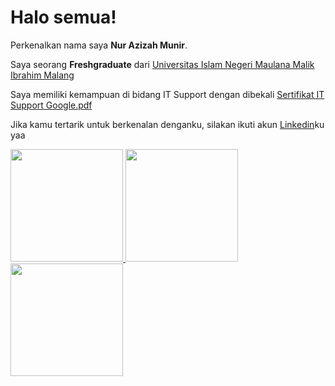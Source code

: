# Halo semua! 

Perkenalkan nama saya **Nur Azizah Munir**.

Saya seorang **Freshgraduate** dari [Universitas Islam Negeri Maulana Malik Ibrahim Malang](https://uin-malang.ac.id/)

Saya memiliki kemampuan di bidang IT Support dengan dibekali [Sertifikat IT Support Google.pdf](https://github.com/nrazizahmr/nrazizahmr/files/10768574/Sertifikat.IT.Support.Google.pdf)

Jika kamu tertarik untuk berkenalan denganku, silakan ikuti akun [Linkedin](https://www.linkedin.com/in/nur-azizah-munir/)ku yaa

<p align="left">
<a href="https://github.com/nrazizahmr">
  <img height="180em" src="https://github-readme-streak-stats.herokuapp.com/?user=nrazizahmr&theme=algolia"/>
  <img height="180em" src="https://github-profile-summary-cards.vercel.app/api/cards/repos-per-language?username=nrazizahmr&theme=algolia"/>
  <img height="180em" src="https://github-profile-summary-cards.vercel.app/api/cards/most-commit-language?username=nrazizahmr&theme=algolia"/>
</a>
</p>
